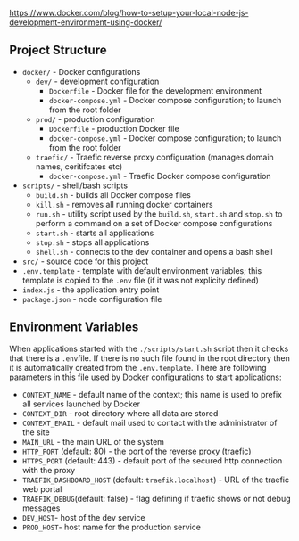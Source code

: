 https://www.docker.com/blog/how-to-setup-your-local-node-js-development-environment-using-docker/

## Project Structure

* `docker/` - Docker configurations
  * `dev/` - development configuration
    * `Dockerfile` - Docker file for the development environment
    * `docker-compose.yml` - Docker compose configuration; to launch from the root folder
  * `prod/` - production configuration
    * `Dockerfile` - production Docker file
    * `docker-compose.yml` - Docker compose configuration; to launch from the root folder
  * `traefic/` - Traefic reverse proxy configuration (manages domain names, ceritifcates etc)
    * `docker-compose.yml` - Traefic Docker compose configuration
* `scripts/` - shell/bash scripts 
  * `build.sh` - builds all Docker compose files
  * `kill.sh` - removes all running docker containers 
  * `run.sh` - utility script used by the `build.sh`, `start.sh` and `stop.sh`
     to perform a command on a set of Docker compose configurations
  * `start.sh` - starts all applications 
  * `stop.sh` - stops all applications
  * `shell.sh` - connects to the dev container and opens a bash shell 
* `src/` - source code for this project
* `.env.template` - template with default environment variables; this template is copied to the `.env` file
  (if it was not explicity defined)
* `index.js` - the application entry point
* `package.json` - node configuration file

## Environment Variables

When applications started with the `./scripts/start.sh` script then it checks that there is a `.env`file.
If there is no such file found in the root directory then it is automatically created from the `.env.template`. 
There are following parameters in this file used by Docker configurations to start applications:

* `CONTEXT_NAME` - default name of the context; this name is used to prefix all services launched by Docker
* `CONTEXT_DIR` - root directory where all data are stored
* `CONTEXT_EMAIL` - default mail used to contact with the administrator of the site
* `MAIN_URL` - the  main URL of the system
* `HTTP_PORT` (default: 80) - the port of the reverse proxy (traefic)
* `HTTPS_PORT` (default: 443) - default port of the secured http connection with the proxy 
* `TRAEFIK_DASHBOARD_HOST` (default: `traefik.localhost`) - URL of the traefic web portal
* `TRAEFIK_DEBUG`(default: false) - flag defining if traefic shows or not debug messages
* `DEV_HOST`- host of the dev service 
* `PROD_HOST`- host name for the production service
